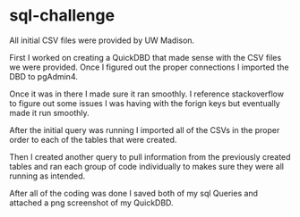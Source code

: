 # sql-challenge

All initial CSV files were provided by UW Madison. 

First I worked on creating a QuickDBD that made sense with the CSV files we were provided. Once I figured out the proper connections I imported the DBD to pgAdmin4. 

Once it was in there I made sure it ran smoothly. I reference stackoverflow to figure out some issues I was having with the forign keys but eventually made it run smoothly. 

After the initial query was running I imported all of the CSVs in the proper order to each of the tables that were created. 

Then I created another query to pull information from the previously created tables and ran each group of code individually to makes sure they were all running as intended. 

After all of the coding was done I saved both of my sql Queries and attached a png screenshot of my QuickDBD. 
